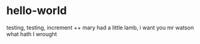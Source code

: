 # hello-world
testing, testing, increment ++
mary had a little lamb, i want you mr watson what hath I wrought
